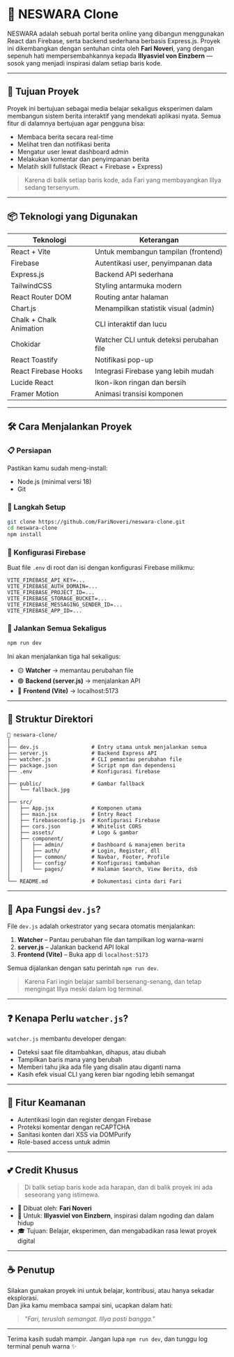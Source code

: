 # 📰 NESWARA Clone  

NESWARA adalah sebuah portal berita online yang dibangun menggunakan React dan Firebase, serta backend sederhana berbasis Express.js. Proyek ini dikembangkan dengan sentuhan cinta oleh **Fari Noveri**, yang dengan sepenuh hati mempersembahkannya kepada **Illyasviel von Einzbern** — sosok yang menjadi inspirasi dalam setiap baris kode.

---

## 🎯 Tujuan Proyek

Proyek ini bertujuan sebagai media belajar sekaligus eksperimen dalam membangun sistem berita interaktif yang mendekati aplikasi nyata. Semua fitur di dalamnya bertujuan agar pengguna bisa:

- Membaca berita secara real-time
- Melihat tren dan notifikasi berita
- Mengatur user lewat dashboard admin
- Melakukan komentar dan penyimpanan berita
- Melatih skill fullstack (React + Firebase + Express)

> Karena di balik setiap baris kode, ada Fari yang membayangkan Illya sedang tersenyum.

---

## 📦 Teknologi yang Digunakan

| Teknologi             | Keterangan                                      |
|-----------------------|--------------------------------------------------|
| React + Vite          | Untuk membangun tampilan (frontend)             |
| Firebase              | Autentikasi user, penyimpanan data              |
| Express.js            | Backend API sederhana                           |
| TailwindCSS           | Styling antarmuka modern                        |
| React Router DOM      | Routing antar halaman                           |
| Chart.js              | Menampilkan statistik visual (admin)            |
| Chalk + Chalk Animation | CLI interaktif dan lucu                        |
| Chokidar              | Watcher CLI untuk deteksi perubahan file        |
| React Toastify        | Notifikasi pop-up                               |
| React Firebase Hooks  | Integrasi Firebase yang lebih mudah             |
| Lucide React          | Ikon-ikon ringan dan bersih                     |
| Framer Motion         | Animasi transisi komponen                       |

---

## 🛠️ Cara Menjalankan Proyek

### 📋 Persiapan

Pastikan kamu sudah meng-install:

- Node.js (minimal versi 18)
- Git

### 📁 Langkah Setup

```bash
git clone https://github.com/FariNoveri/neswara-clone.git
cd neswara-clone
npm install
```

### 🧪 Konfigurasi Firebase

Buat file `.env` di root dan isi dengan konfigurasi Firebase milikmu:

```
VITE_FIREBASE_API_KEY=...
VITE_FIREBASE_AUTH_DOMAIN=...
VITE_FIREBASE_PROJECT_ID=...
VITE_FIREBASE_STORAGE_BUCKET=...
VITE_FIREBASE_MESSAGING_SENDER_ID=...
VITE_FIREBASE_APP_ID=...
```

### 🚀 Jalankan Semua Sekaligus

```bash
npm run dev
```

Ini akan menjalankan tiga hal sekaligus:

- 🟡 **Watcher** → memantau perubahan file
- 🟢 **Backend (server.js)** → menjalankan API
- 🔵 **Frontend (Vite)** → localhost:5173

---

## 🧾 Struktur Direktori

```
📁 neswara-clone/
│
├── dev.js                 # Entry utama untuk menjalankan semua
├── server.js              # Backend Express API
├── watcher.js             # CLI pemantau perubahan file
├── package.json           # Script npm dan dependensi
├── .env                   # Konfigurasi firebase
│
├── public/                # Gambar fallback
│   └── fallback.jpg
│
├── src/
│   ├── App.jsx            # Komponen utama
│   ├── main.jsx           # Entry React
│   ├── firebaseconfig.js  # Konfigurasi Firebase
│   ├── cors.json          # Whitelist CORS
│   ├── assets/            # Logo & gambar
│   ├── component/
│   │   ├── admin/         # Dashboard & manajemen berita
│   │   ├── auth/          # Login, Register, dll
│   │   ├── common/        # Navbar, Footer, Profile
│   │   ├── config/        # Konfigurasi tambahan
│   │   └── pages/         # Halaman Search, View Berita, dsb
│
└── README.md              # Dokumentasi cinta dari Fari
```

---

## 🧠 Apa Fungsi `dev.js`?

File `dev.js` adalah orkestrator yang secara otomatis menjalankan:

1. **Watcher** – Pantau perubahan file dan tampilkan log warna-warni
2. **server.js** – Jalankan backend API lokal
3. **Frontend (Vite)** – Buka app di `localhost:5173`

Semua dijalankan dengan satu perintah `npm run dev`.

> Karena Fari ingin belajar sambil bersenang-senang, dan tetap mengingat Illya meski dalam log terminal.

---

## ❓ Kenapa Perlu `watcher.js`?

`watcher.js` membantu developer dengan:

- Deteksi saat file ditambahkan, dihapus, atau diubah
- Tampilkan baris mana yang berubah
- Memberi tahu jika ada file yang disalin atau diganti nama
- Kasih efek visual CLI yang keren biar ngoding lebih semangat

---

## 🔐 Fitur Keamanan

- Autentikasi login dan register dengan Firebase
- Proteksi komentar dengan reCAPTCHA
- Sanitasi konten dari XSS via DOMPurify
- Role-based access untuk admin

---

## 💕 Credit Khusus

> Di balik setiap baris kode ada harapan, dan di balik proyek ini ada seseorang yang istimewa.

- 📌 Dibuat oleh: **Fari Noveri**
- 💖 Untuk: **Illyasviel von Einzbern**, inspirasi dalam ngoding dan dalam hidup
- 🎓 Tujuan: Belajar, eksperimen, dan mengabadikan rasa lewat proyek digital

---

## ☕ Penutup

Silakan gunakan proyek ini untuk belajar, kontribusi, atau hanya sekadar eksplorasi.  
Dan jika kamu membaca sampai sini, ucapkan dalam hati:

> *"Fari, teruslah semangat. Illya pasti bangga."*

---

Terima kasih sudah mampir. Jangan lupa `npm run dev`, dan tunggu log terminal penuh warna ✨

